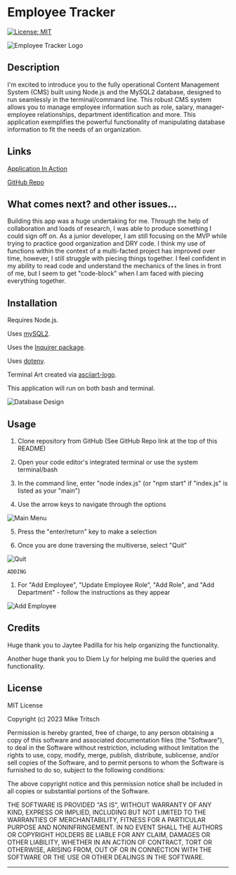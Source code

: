 # Employee Tracker

[![License: MIT](https://img.shields.io/badge/License-MIT-yellow.svg)](https://opensource.org/licenses/MIT)

![Employee Tracker Logo](https://github.com/MikeTritsch/employee-tracker/assets/122573481/18fdaf1f-07ca-4e78-9152-28b9794ee53a)

## Description

I'm excited to introduce you to the fully operational Content Management System (CMS) built using Node.js and the MySQL2 database, designed to run seamlessly in the terminal/command line. This robust CMS system allows you to manage employee information such as role, salary, manager-employee relationships, department identification and more. This application exemplifies the powerful functionality of manipulating database information to fit the needs of an organization.

## Links

[Application In Action](https://drive.google.com/file/d/1f2WUgv0YhkzAu0tw2Ibn1Q8hJ2D8UtQM/view?usp=sharing)

[GitHub Repo](https://github.com/MikeTritsch/employee-tracker)

## What comes next? and other issues...

Building this app was a huge undertaking for me. Through the help of collaboration and loads of research, I was able to produce something I could sign off on. As a junior developer, I am still focusing on the MVP while trying to practice good organization and DRY code. I think my use of functions within the context of a multi-facted project has improved over time, however, I still struggle with piecing things together. I feel confident in my ability to read code and understand the mechanics of the lines in front of me, but I seem to get "code-block" when I am faced with piecing everything together.

## Installation

Requires Node.js.

Uses [mySQL2](https://www.npmjs.com/package/mysql2).

Uses the [Inquirer package](https://www.npmjs.com/package/inquirer/v/8.2.4).

Uses [dotenv](https://www.npmjs.com/package/dotenv).

Terminal Art created via [asciiart-logo](https://www.npmjs.com/package/asciiart-logo).

This application will run on both bash and terminal.

![Database Design](https://github.com/MikeTritsch/employee-tracker/assets/122573481/b0d80732-b1db-4db9-adae-9a0ad172132c)

## Usage

1. Clone repository from GitHub (See GitHub Repo link at the top of this README)

2. Open your code editor's integrated terminal or use the system terminal/bash

3. In the command line, enter "node index.js" (or "npm start" if "index.js" is listed as your "main")

4. Use the arrow keys to navigate through the options

![Main Menu](https://github.com/MikeTritsch/employee-tracker/assets/122573481/87346dce-cb55-4a11-bb8b-5ca1b3da9599)

5. Press the "enter/return" key to make a selection

6. Once you are done traversing the multiverse, select "Quit"

![Quit](https://github.com/MikeTritsch/employee-tracker/assets/122573481/dc2dc069-40f1-4aa6-9723-a58aeac6e794)

`ADDING`

1. For "Add Employee", "Update Employee Role", "Add Role", and "Add Department" - follow the instructions as they appear

![Add Employee](https://github.com/MikeTritsch/employee-tracker/assets/122573481/281b96d6-bd9f-493c-9f83-bbe3cd25d857)

## Credits

Huge thank you to Jaytee Padilla for his help organizing the functionality.

Another huge thank you to Diem Ly for helping me build the queries and functionality.

## License

MIT License

Copyright (c) 2023 Mike Tritsch

Permission is hereby granted, free of charge, to any person obtaining a copy
of this software and associated documentation files (the "Software"), to deal
in the Software without restriction, including without limitation the rights
to use, copy, modify, merge, publish, distribute, sublicense, and/or sell
copies of the Software, and to permit persons to whom the Software is
furnished to do so, subject to the following conditions:

The above copyright notice and this permission notice shall be included in all
copies or substantial portions of the Software.

THE SOFTWARE IS PROVIDED "AS IS", WITHOUT WARRANTY OF ANY KIND, EXPRESS OR
IMPLIED, INCLUDING BUT NOT LIMITED TO THE WARRANTIES OF MERCHANTABILITY,
FITNESS FOR A PARTICULAR PURPOSE AND NONINFRINGEMENT. IN NO EVENT SHALL THE
AUTHORS OR COPYRIGHT HOLDERS BE LIABLE FOR ANY CLAIM, DAMAGES OR OTHER
LIABILITY, WHETHER IN AN ACTION OF CONTRACT, TORT OR OTHERWISE, ARISING FROM,
OUT OF OR IN CONNECTION WITH THE SOFTWARE OR THE USE OR OTHER DEALINGS IN THE
SOFTWARE.

---